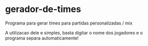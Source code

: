 # gerador-de-times
Programa para gerar times para partidas personalizadas / mix

A utilizacao dele e simples, basta digitar o nome dos jogadores e o programa separa automaticamente!
